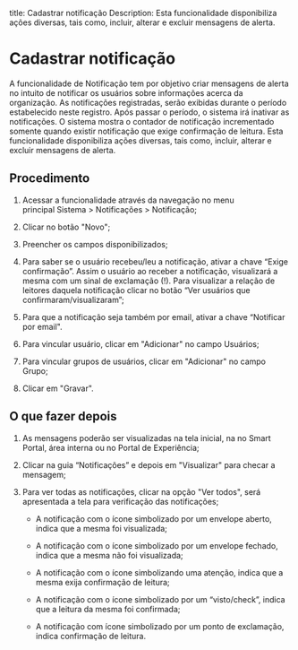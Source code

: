 title: Cadastrar notificação 
Description: Esta funcionalidade disponibiliza ações diversas, tais como, incluir, alterar e excluir mensagens de alerta.
# Cadastrar notificação

A funcionalidade de Notificação tem por objetivo criar mensagens de alerta no intuito de notificar os usuários sobre informações acerca da organização.
As notificações registradas, serão exibidas durante o período estabelecido neste registro. Após passar o período, o sistema irá inativar as notificações.
O sistema mostra o contador de notificação incrementado somente quando existir notificação que exige confirmação de leitura.
Esta funcionalidade disponibiliza ações diversas, tais como, incluir, alterar e excluir mensagens de alerta.

Procedimento
------------

1.  Acessar a funcionalidade através da navegação no menu principal Sistema \>
    Notificações \> Notificação;

2.  Clicar no botão "Novo";

3.  Preencher os campos disponibilizados;

4.  Para saber se o usuário recebeu/leu a notificação,
    ativar a chave “Exige confirmação”. Assim o usuário ao receber a
    notificação, visualizará a mesma com um sinal de exclamação (!). Para visualizar a relação de leitores daquela notificação clicar no     botão “Ver usuários que confirmaram/visualizaram”;

5.  Para que a notificação seja também por email, ativar a chave “Notificar por
    email".

6.  Para vincular usuário, clicar em "Adicionar" no campo Usuários;

7.  Para vincular grupos de usuários, clicar em "Adicionar" no campo Grupo;

8.  Clicar em "Gravar".


O que fazer depois
------------------

1.  As mensagens poderão ser visualizadas na tela inicial, na no Smart Portal,
    área interna ou no Portal de Experiência;

2.  Clicar na guia “Notificações” e depois em "Visualizar" para checar a
    mensagem;

3.  Para ver todas as notificações, clicar na opção "Ver todos", será
    apresentada a tela para verificação das notificações;

    -   A notificação com o ícone simbolizado por um envelope aberto, indica que a
    mesma foi visualizada;

    -   A notificação com o ícone simbolizado por um envelope fechado, indica que a
    mesma não foi visualizada;

    -   A notificação com o ícone simbolizando uma atenção, indica que a mesma exija
    confirmação de leitura;

    -   A notificação com o ícone simbolizado por um “visto/check”, indica que a
    leitura da mesma foi confirmada;
    
    -  A notificação com ícone simbolizado por um ponto de exclamação, indica confirmação de leitura.

<!-- !!! tip "About"

    <b>Product/Version:</b> CITSmart | 9.00 &nbsp;&nbsp;
    <b>Updated:</b>01/17/2021 – Anna Martins
